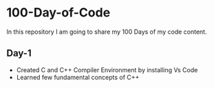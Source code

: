 # 100-Day-of-Code
In this repository I am going to share my 100 Days of my code content.

## Day-1
* Created C and C++ Compiler Environment by installing Vs Code
* Learned few fundamental concepts of C++
 